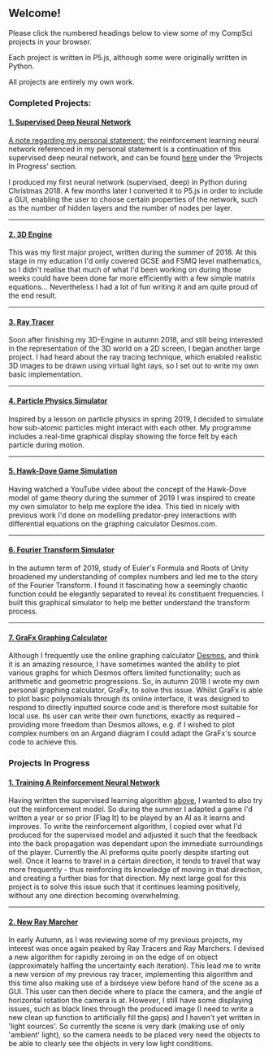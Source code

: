 ## Welcome!

Please click the numbered headings below to view some of my CompSci projects in your browser. 

Each project is written in P5.js, although some were originally written in Python.

All projects are entirely my own work.


### Completed Projects:


#### [1. Supervised Deep Neural Network](https://tobiasloader.github.io/Supervised-Deep-Neural-Network)

<ins>A note regarding my personal statement:</ins> the reinforcement learning neural network referenced in my personal statement is a continuation of this supervised deep neural network, and can be found [here](#1-training-a-reinforcement-neural-network) under the 'Projects In Progress’ section.
 
I produced my first neural network (supervised, deep) in Python during Christmas 2018. A few months later I converted it to P5.js in order to include a GUI, enabling the user to choose certain properties of the network, such as the number of hidden layers and the number of nodes per layer.

---

#### [2. 3D Engine](https://tobiasloader.github.io/3D-Engine)

This was my first major project, written during the summer of 2018. At this stage in my education I'd only covered GCSE and FSMQ level mathematics, so I didn't realise that much of what I'd been working on during those weeks could have been done far more efficiently with a few simple matrix equations... Nevertheless I had a lot of fun writing it and am quite proud of the end result.

---

#### [3. Ray Tracer](https://tobiasloader.github.io/Ray-Tracer)

Soon after finishing my 3D-Engine in autumn 2018, and still being interested in the representation of the 3D world on a 2D screen, I began another large project. I had heard about the ray tracing technique, which enabled realistic 3D images to be drawn using virtual light rays, so I set out to write my own basic implementation.

---

#### [4. Particle Physics Simulator](https://tobiasloader.github.io/Particle-Physics-Simulator)

Inspired by a lesson on particle physics in spring 2019, I decided to simulate how sub-atomic particles might interact with each other. My programme includes a real-time graphical display showing the force felt by each particle during motion.

---

#### [5. Hawk-Dove Game Simulation](https://tobiasloader.github.io/Hawk-Dove-GameTheory-Simulation)

Having watched a YouTube video about the concept of the Hawk-Dove model of game theory during the summer of 2019 I was inspired to create my own simulator to help me explore the idea.  This tied in nicely with previous work I'd done on modelling predator-prey interactions with differential equations on the graphing calculator Desmos.com.

---

#### [6. Fourier Transform Simulator](https://tobiasloader.github.io/Fourier-Transform-Simulator)

In the autumn term of 2019, study of Euler's Formula and Roots of Unity broadened my understanding of complex numbers and led me to the story of the Fourier Transform. I found it fascinating how a seemingly chaotic function could be elegantly separated to reveal its constituent frequencies. I built this graphical simulator to help me better understand the transform process.

---

#### [7. GraFx Graphing Calculator](https://tobiasloader.github.io/GraFx-Graphing-Calculator)

Although I frequently use the online graphing calculator [Desmos](https://www.desmos.com), and think it is an amazing resource, I have sometimes wanted the ability to plot various graphs for which Desmos offers limited functionality; such as arithmetic and geometric progressions. So, in autumn 2018 I wrote my own personal graphing calculator, GraFx, to solve this issue. Whilst GraFx is able to plot basic polynomials through its online interface, it was designed to respond to directly inputted source code and is therefore most suitable for local use. Its user can write their own functions, exactly as required – providing more freedom than Desmos allows, e.g. if I wished to plot complex numbers on an Argand diagram I could adapt the GraFx's source code to achieve this.


### Projects In Progress 


#### [1. Training A Reinforcement Neural Network](https://tobiasloader.github.io/Training-A-Reinforcement-Neural-Network)

Having written the supervised learning algorithm [above](#1-supervised-deep-neural-network), I wanted to also try out the reinforcement model. So during the summer I adapted a game I'd written a year or so prior (Flag It) to be played by an AI as it learns and improves. To write the reinforcement algorithm, I copied over what I'd produced for the supervised model and adjusted it such that the feedback into the back propagation was dependant upon the immediate surroundings of the player. Currently the AI preforms quite poorly despite starting out well. Once it learns to travel in a certain direction, it tends to travel that way more frequently - thus reinforcing its knowledge of moving in that direction, and creating a further bias for that direction. My next large goal for this project is to solve this issue such that it continues learning positively, without any one direction becoming overwhelming.

---

#### [2. New Ray Marcher](https://tobiasloader.github.io/New-Ray-Marcher)

In early Autumn, as I was reviewing some of my previous projects, my interest was once again peaked by Ray Tracers and Ray Marchers. I devised a new algorithm for rapidly zeroing in on the edge of on object (approximately halfing the uncertainty each iteration). This lead me to write a new version of my previous ray tracer, implementing this algorithm and this time also making use of a birdseye view before hand of the scene as a GUI. This user can then decide where to place the camera, and the angle of horizontal rotation the camera is at. However, I still have some displaying issues, such as black lines through the produced image (I need to write a new clean up function to artificially fill the gaps) and I haven't yet written in 'light sources'. So currently the scene is very dark (making use of only 'ambient' light), so the camera needs to be placed very need the objects to be able to clearly see the objects in very low light conditions.
